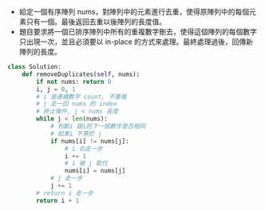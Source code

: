 - 給定一個有序陣列 nums，對陣列中的元素進行去重，使得原陣列中的每個元素只有一個。最後返回去重以後陣列的長度值。
- 題目要求將一個已排序陣列中所有的重複數字刪去，使得這個陣列的每個數字只出現一次，並且必須要以 in-place 的方式來處理。最終處理過後，回傳新陣列的長度。

```python
class Solution:
    def removeDuplicates(self, nums):
        if not nums: return 0
        i, j = 0, 1
        # i 是連續數字 count, 不重複
        # j 走一回 nums 的 index
        # 終止條件, j < nums 長度
        while j < len(nums):
            # 判斷i 跟i的下一個數字是否相同
            # 如果i 不等於 j
            if nums[i] != nums[j]:
                # i 右走一步
                i += 1
                # i 被 j 取代
                nums[i] = nums[j]
            # j 走一步
            j += 1
        # return i 走一步
        return i + 1
```

